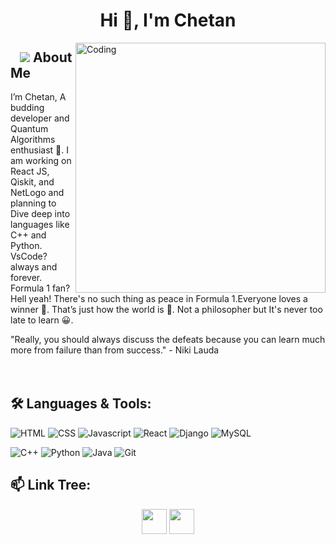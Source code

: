 <h1 align="center">Hi 👋, I'm Chetan</h1>

<img align="right"  alt="Coding" src="https://images.squarespace-cdn.com/content/v1/5769fc401b631bab1addb2ab/1541580611624-TE64QGKRJG8SWAIUS7NS/coding-freak.gif?format=750w"  width="400vw">


## &nbsp; &nbsp;<img src="https://media1.giphy.com/media/nGMnDqebzDcfm/giphy.webp?cid=ecf05e47rcunjewp8bkz6txm13jo6ght7jbbo1std16e8z54&rid=giphy.webp&ct=g"> **About Me**

I’m Chetan, A budding developer and Quantum Algorithms enthusiast 🤵‍. I am working on React JS, Qiskit, and NetLogo and planning to Dive deep into languages like C++ and Python. VsCode? always and forever. Formula 1 fan? Hell yeah! There's no such thing as peace in Formula 1.Everyone loves a winner 🤴. That’s just how the world is 👊. Not a philosopher but It's never too late to learn 😀.

"Really, you should always discuss the defeats because you can learn much more from failure than from success." - Niki Lauda
<br/>
<br/>
<br/>

## 🛠️ **Languages & Tools:**

![HTML](https://img.shields.io/badge/html%20-%23E34F26.svg?&style=for-the-badge&logo=html5&logoColor=white)
![CSS](https://img.shields.io/badge/css%20-%231572B6.svg?&style=for-the-badge&logo=css3&logoColor=white)
![Javascript](https://img.shields.io/badge/-Javascript-ffb400?style=for-the-badge&logo=javascript&logoColor=ffff3f)
![React](https://img.shields.io/badge/React-20232A?style=for-the-badge&logo=react&logoColor=61DAFB)
![Django](https://img.shields.io/badge/Django-092E20?style=for-the-badge&logo=django&logoColor=white)
![MySQL](https://img.shields.io/badge/-MySQL-eeeeee?style=for-the-badge&logo=mysql)

![C++](https://img.shields.io/badge/c++%20-%2300599C.svg?&style=for-the-badge&logo=c%2B%2B&ogoColor=white)
![Python](https://img.shields.io/badge/-Python-red?style=for-the-badge&logo=python)
![Java](https://img.shields.io/badge/-Java-ffb400?style=for-the-badge&logo=java&logoColor=ffff3f)
![Git](https://img.shields.io/badge/git%20-%23F05033.svg?&style=for-the-badge&logo=git&logoColor=white)

## 📫 **Link Tree:**

<p align="center">
<a href="https://www.linkedin.com/in/chetan-reddy-oruganti-45b883192/" target="blank"><img align="center" src="https://cdn.jsdelivr.net/npm/simple-icons@3.0.1/icons/linkedin.svg" height="40" width="40" /></a>
<a href="mailto:chetanreddy1924@gmail.com" target="blank"><img align="center" src="https://cdn.jsdelivr.net/npm/simple-icons@3.0.1/icons/gmail.svg" height="40" width="40" /></a>
